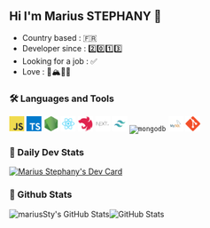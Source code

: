 ## Hi I'm Marius STEPHANY 👋

- Country based : 🇫🇷
- Developer since : 2️⃣0️⃣1️⃣3️⃣
- Looking for a job : ✅
- Love : 🎲🏔️🧑‍🍳

### 🛠️ Languages and Tools

<code><img height="27" src="https://raw.githubusercontent.com/github/explore/80688e429a7d4ef2fca1e82350fe8e3517d3494d/topics/javascript/javascript.png" alt="javascript"></code>
<code><img height="27" src="https://raw.githubusercontent.com/github/explore/80688e429a7d4ef2fca1e82350fe8e3517d3494d/topics/typescript/typescript.png" alt="typescript"></code>
<code><img height="27" src="https://raw.githubusercontent.com/github/explore/80688e429a7d4ef2fca1e82350fe8e3517d3494d/topics/nodejs/nodejs.png" alt="nodejs"></code>
<code><img height="27" src="https://raw.githubusercontent.com/github/explore/80688e429a7d4ef2fca1e82350fe8e3517d3494d/topics/react/react.png" alt="react"></code>
<code><img height="27" src="https://raw.githubusercontent.com/github/explore/37c71fdca4e12086faf8c7009793d2eb588c914e/topics/nestjs/nestjs.png" alt="nestjs"></code>
<code><img height="27" src="https://raw.githubusercontent.com/github/explore/28b02bbc9ad9f7a503c43775aebeb515dc2da5fc/topics/nextjs/nextjs.png" alt="nextjs"></code>
<code><img height="27" src="https://raw.githubusercontent.com/github/explore/261c2cda92d09ccad6f8b2dc91af32a2a5856989/topics/tailwind/tailwind.png" alt="tailwindcss"></code>
<code><img height="27" src="https://encrypted-tbn0.gstatic.com/images?q=tbn%3AANd9GcSTTzPAw-55ssm1Im594xYZ9eRQu2JylrkYLg&usqp=CAU" alt="mongodb"></code>
<code><img height="27" src="https://raw.githubusercontent.com/github/explore/80688e429a7d4ef2fca1e82350fe8e3517d3494d/topics/mysql/mysql.png" alt="mysql"></code>
<code><img height="27" src="https://raw.githubusercontent.com/devicons/devicon/master/icons/git/git-original.svg" alt="git"></code>

### 📖 Daily Dev Stats
<a href="https://app.daily.dev/mariusstephany"><img src="https://api.daily.dev/devcards/f88ebbc818b94c0293bb7dfcc8a799de.png?r=mrm" width="250" alt="Marius Stephany's Dev Card"/></a>

### 🚀 Github Stats

<img alt="GitHub Stats" src="https://github-readme-stats-one-brown-89.vercel.app/api/top-langs/?username=mariusSty&layout=compact&show_icons=true&hide_border=false&theme=radical" />
<img align="left" alt="mariusSty's GitHub Stats" src="https://github-readme-stats-one-brown-89.vercel.app/api?username=mariusSty&show_icons=true&hide_border=false&hide=contribs&custom_title=Github%20Stats&rank_icon=github&theme=radical" />
